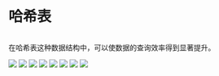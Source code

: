 # 哈希表

###### 
在哈希表这种数据结构中，可以使数据的查询效率得到显著提升。

![](http://m.qpic.cn/psb?/V11mcXK244wGyf/hHdW.Muk6YjlL6vxrbKyCQoKWdtkDKxNR02AEmxkVls!/b/dL8AAAAAAAAA&bo=wgJyAgAAAAADF4I!&rf=viewer_4)
![](http://m.qpic.cn/psb?/V11mcXK244wGyf/A8ybKs1V*F5eEAuPkchZpUgradhMNmYGM2l4SBaQjow!/b/dFMBAAAAAAAA&bo=wAIIAwAAAAADF*s!&rf=viewer_4)
![](http://m.qpic.cn/psb?/V11mcXK244wGyf/anK97UAR2h0s2TGqVpWG0EA.HYv55Uhj7qCXzBg*35s!/b/dL4AAAAAAAAA&bo=xAJqAwAAAAADF50!&rf=viewer_4)
![](http://m.qpic.cn/psb?/V11mcXK244wGyf/XnNwhobDv.n8Zeq3Ab6ae5P35LfHtb6lt1cHTURmXps!/b/dLYAAAAAAAAA&bo=wAJyAwAAAAADF4E!&rf=viewer_4)
![](http://m.qpic.cn/psb?/V11mcXK244wGyf/6a6BGLUGNKA2GefXITDnH9V1tdNYYOwIhrJl7yy*PjU!/b/dLkAAAAAAAAA&bo=wAJsAwAAAAADF58!&rf=viewer_4)
![](http://m.qpic.cn/psb?/V11mcXK244wGyf/7ojt*tGweH.Kh33KaO9jg4uDS5V1lqRvLxgUPIN8TNo!/b/dD4BAAAAAAAA&bo=wAJyAwAAAAADF4E!&rf=viewer_4)
![](http://m.qpic.cn/psb?/V11mcXK244wGyf/2WafikObEr*RGcpTw9H3Wq.TzskEL5GaINpdFQWOODg!/b/dLgAAAAAAAAA&bo=wAJqAwAAAAADJ6k!&rf=viewer_4)
![](http://m.qpic.cn/psb?/V11mcXK244wGyf/gWZMViWNJh4b4JGp3P*.Ap1WFkyJWcNrGULVFM2KMNg!/b/dL8AAAAAAAAA&bo=wgK0AgAAAAADJ3Q!&rf=viewer_4)
